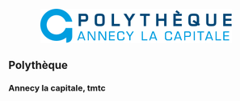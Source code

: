 <p align="center"><img src="https://github.com/zdimension/polytheque/blob/master/public/images/logo.svg?sanitize=true"></p>

## Polythèque

### Annecy la capitale, tmtc
